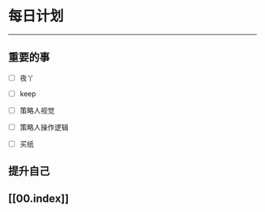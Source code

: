 
# 每日计划
---
## 重要的事

- [ ]    夜丫
- [ ]   keep
- [ ]  策略人视觉
- [ ] 策略人操作逻辑
- [ ] 买纸



## 提升自己

  



## [[00.index]]










